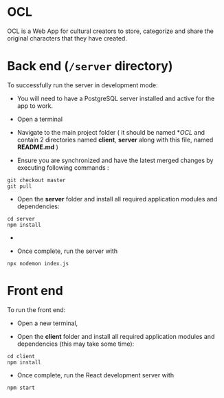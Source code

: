 # OCL

OCL is a Web App for cultural creators to store, categorize and share the original characters that they have created.


# Back end (`/server` directory)

To successfully run the server in development mode:


* You will need to have a PostgreSQL server installed and active for the app to work.


* Open a terminal
* Navigate to the main project folder ( it should be named **OCL* and contain 2 directories named **client**, **server** along with this file, named **README.md** )

* Ensure you are synchronized and have the latest merged changes by executing following commands :

```
git checkout master
git pull
```

* Open the **server** folder and install all required application modules and dependencies:

```
cd server
npm install
```

*   

*   Once complete, run the server  with

```
npx nodemon index.js
```


# Front end

To run the front end:

* Open a new terminal,

* Open the **client** folder and install all required application modules and dependencies (this may take some time):

```
cd client
npm install
```
* Once complete, run the React development server with

```
npm start
```

